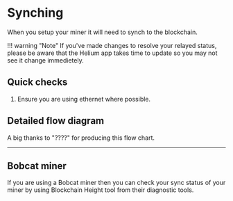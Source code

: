 # Synching

When you setup your miner it will need to synch to the blockchain.

!!! warning "Note" 
    If you've made changes to resolve your relayed status, please be aware that the Helium app takes time to update so you may not see it change immedietely.

## Quick checks

1. Ensure you are using ethernet where possible.

## Detailed flow diagram

A big thanks to "????" for producing this flow chart.

***

## Bobcat miner

If you are using a Bobcat miner then you can check your sync status of your miner by using Blockchain Height tool from their diagnostic tools.
